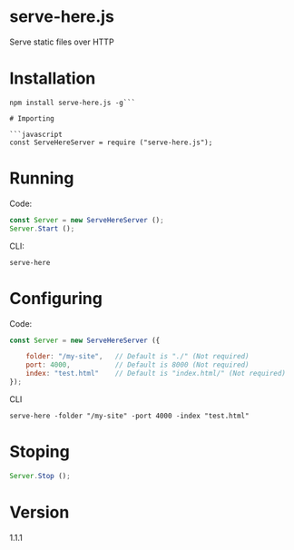 # serve-here.js

Serve static files over HTTP

# Installation

```shell
npm install serve-here.js -g```

# Importing

```javascript
const ServeHereServer = require ("serve-here.js");
```

# Running

Code:
```javascript
const Server = new ServeHereServer ();
Server.Start ();
```

CLI:
```shell
serve-here
```

# Configuring

Code:
```javascript
const Server = new ServeHereServer ({

	folder: "/my-site",   // Default is "./" (Not required)
	port: 4000,           // Default is 8000 (Not required)
	index: "test.html"    // Default is "index.html/" (Not required)
});
```

CLI
```shell
serve-here -folder "/my-site" -port 4000 -index "test.html"
```

# Stoping
```javascript
Server.Stop ();
```

# Version
1.1.1